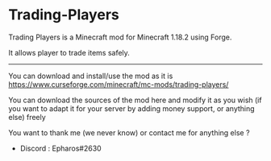# Trading-Players
Trading Players is a Minecraft mod for Minecraft 1.18.2 using Forge.

It allows player to trade items safely.

------------------

You can download and install/use the mod as it is
  https://www.curseforge.com/minecraft/mc-mods/trading-players/
  
You can download the sources of the mod here and modify it as you wish (if you want to adapt it for your server by adding money support, or anything else) freely

You want to thank me (we never know) or contact me for anything else ?
- Discord : Epharos#2630
